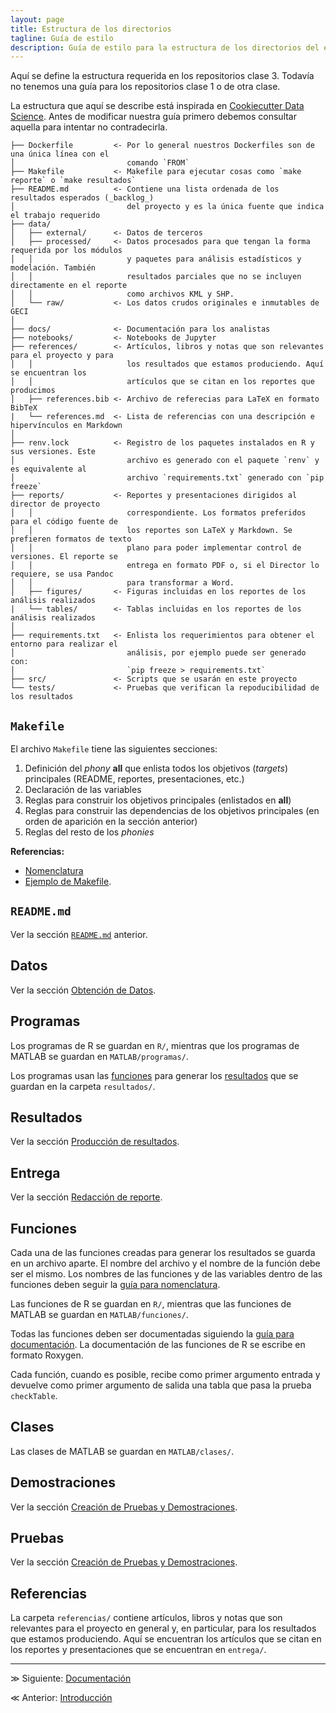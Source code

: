 ```yaml
---
layout: page
title: Estructura de los directorios
tagline: Guía de estilo
description: Guía de estilo para la estructura de los directorios del equipo de Ciencia de Datos de GECI
---
```


Aquí se define la estructura requerida en los repositorios clase 3. Todavía no tenemos una guía para los repositorios clase 1 o de otra clase.

La estructura que aquí se describe está inspirada en [Cookiecutter Data Science](https://drivendata.github.io/cookiecutter-data-science/#directory-structure). Antes de modificar nuestra guía primero debemos consultar aquella para intentar no contradecirla.

```
├── Dockerfile         <- Por lo general nuestros Dockerfiles son de una única línea con el
│                         comando `FROM`
├── Makefile           <- Makefile para ejecutar cosas como `make reporte` o `make resultados`
├── README.md          <- Contiene una lista ordenada de los resultados esperados (_backlog_)
│                         del proyecto y es la única fuente que indica el trabajo requerido
├── data/
│   ├── external/      <- Datos de terceros
│   ├── processed/     <- Datos procesados para que tengan la forma requerida por los módulos
│   │                     y paquetes para análisis estadísticos y modelación. También
│   │                     resultados parciales que no se incluyen directamente en el reporte
│   │                     como archivos KML y SHP.
│   └── raw/           <- Los datos crudos originales e inmutables de GECI
│
├── docs/              <- Documentación para los analistas
├── notebooks/         <- Notebooks de Jupyter
├── references/        <- Artículos, libros y notas que son relevantes para el proyecto y para
│   │                     los resultados que estamos produciendo. Aquí se encuentran los
│   │                     artículos que se citan en los reportes que producimos
│   ├── references.bib <- Archivo de referecias para LaTeX en formato BibTeX
|   └── references.md  <- Lista de referencias con una descripción e hipervínculos en Markdown
│
├── renv.lock          <- Registro de los paquetes instalados en R y sus versiones. Este
│                         archivo es generado con el paquete `renv` y es equivalente al
│                         archivo `requirements.txt` generado con `pip freeze`
├── reports/           <- Reportes y presentaciones dirigidos al director de proyecto
│   │                     correspondiente. Los formatos preferidos para el código fuente de
│   │                     los reportes son LaTeX y Markdown. Se prefieren formatos de texto
│   │                     plano para poder implementar control de versiones. El reporte se
│   │                     entrega en formato PDF o, si el Director lo requiere, se usa Pandoc
│   │                     para transformar a Word.
│   ├── figures/       <- Figuras incluidas en los reportes de los análisis realizados
|   └── tables/        <- Tablas incluidas en los reportes de los análisis realizados
│
├── requirements.txt   <- Enlista los requerimientos para obtener el entorno para realizar el
│                         análisis, por ejemplo puede ser generado con:
│                         `pip freeze > requirements.txt`
├── src/               <- Scripts que se usarán en este proyecto
└── tests/             <- Pruebas que verifican la repoducibilidad de los resultados
```

## `Makefile`

El archivo `Makefile` tiene las siguientes secciones:

1. Definición del _phony_ **all** que enlista todos los objetivos (_targets_) principales (README, reportes, presentaciones, etc.)
1. Declaración de las variables
1. Reglas para construir los objetivos principales (enlistados en **all**)
1. Reglas para construir las dependencias de los objetivos principales (en orden de aparición en la sección anterior)
1. Reglas del resto de los _phonies_

**Referencias:**

- [Nomenclatura](nomenclatura.html)
- [Ejemplo de Makefile](https://bitbucket.org/IslasGECI/analisis/src/default/referencias/ejemplo-makefile).

## `README.md`
Ver la sección [`README.md`](https://bitbucket.org/IslasGECI/analisis/src/default/README.md#markdown-header-readmemd) anterior.

## Datos
Ver la sección [Obtención de Datos](https://bitbucket.org/IslasGECI/analisis/src/default/README.md#markdown-header-obtencion-de-datos).

## Programas
Los programas de R se guardan en `R/`, mientras que los programas de MATLAB se guardan en `MATLAB/programas/`.

Los programas usan las [funciones](https://bitbucket.org/IslasGECI/analisis/src/default/README.md#markdown-header-funciones) para generar los [resultados](https://bitbucket.org/IslasGECI/analisis/src/default/README.md#markdown-header-resultados) que se guardan en la carpeta `resultados/`.

## Resultados
Ver la sección [Producción de resultados](https://bitbucket.org/IslasGECI/analisis/src/default/README.md#markdown-header-produccion-de-resultados).

## Entrega
Ver la sección [Redacción de reporte](https://bitbucket.org/IslasGECI/analisis/src/default/README.md#markdown-header-redaccion-de-reporte).

## Funciones
Cada una de las funciones creadas para generar los resultados se guarda en un archivo aparte. El nombre del archivo y el nombre de la función debe ser el mismo. Los nombres de las funciones y de las variables dentro de las funciones deben seguir la [guía para nomenclatura](https://bitbucket.org/IslasGECI/analisis/src/default/README.md#markdown-header-nomenclatura).

Las funciones de R se guardan en `R/`, mientras que las funciones de MATLAB se guardan en `MATLAB/funciones/`.

Todas las funciones deben ser documentadas siguiendo la [guía para documentación](https://bitbucket.org/IslasGECI/analisis/src/default/README.md#markdown-header-documentacion). La documentación de las funciones de R se escribe en formato Roxygen.

Cada función, cuando es posible, recibe como primer argumento entrada y devuelve como primer argumento de salida una tabla que pasa la prueba `checkTable`.

## Clases
Las clases de MATLAB se guardan en `MATLAB/clases/`.

## Demostraciones
Ver la sección [Creación de Pruebas y Demostraciones](https://bitbucket.org/IslasGECI/analisis/src/default/README.md#markdown-header-creacion-de-pruebas-y-demostraciones).

## Pruebas
Ver la sección [Creación de Pruebas y Demostraciones](https://bitbucket.org/IslasGECI/analisis/src/default/README.md#markdown-header-creacion-de-pruebas-y-demostraciones).

## Referencias
La carpeta `referencias/` contiene artículos, libros y notas que son relevantes para el proyecto en general y, en particular, para los resultados que estamos produciendo. Aquí se encuentran los artículos que se citan en los reportes y presentaciones que se encuentran en `entrega/`.

---

&#8811; Siguiente: [Documentación](documentacion.html)

&#8810; Anterior: [Introducción](introduccion.html)
